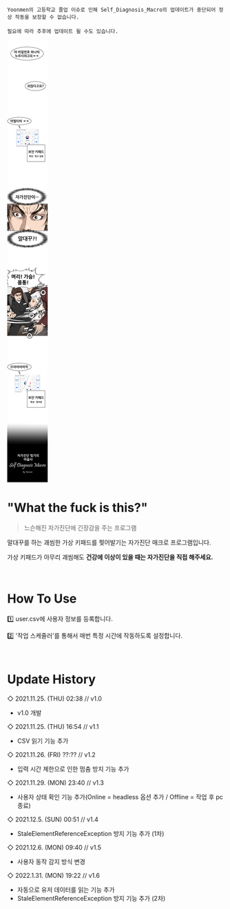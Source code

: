 ```
Yoonmen의 고등학교 졸업 이슈로 인해 Self_Diagnosis_Macro의 업데이트가 중단되어 정상 작동을 보장할 수 없습니다.

필요에 따라 추후에 업데이트 될 수도 있습니다.
```

![title](img/SDM_header.jpg)

# "What the fuck is this?"
> 느슨해진 자가진단에 긴장감을 주는 프로그램

말대꾸를 하는 괘씸한 가상 키패드를 찢어발기는 자가진단 매크로 프로그램입니다.

가상 키패드가 아무리 괘씸해도 **건강에 이상이 있을 때는 자가진단을 직접 해주세요.**

<br>

# How To Use

1️⃣ user.csv에 사용자 정보를 등록합니다.

2️⃣ '작업 스케줄러'를 통해서 매번 특정 시간에 작동하도록 설정합니다.

<br>

# Update History
◇ 2021.11.25. (THU) 02:38 // v1.0
- v1.0 개발

◇ 2021.11.25. (THU) 16:54 // v1.1
- CSV 읽기 기능 추가

◇ 2021.11.26. (FRI) ??:?? // v1.2
- 입력 시간 제한으로 인한 멈춤 방지 기능 추가

◇ 2021.11.29. (MON) 23:40 // v1.3
- 사용자 상태 확인 기능 추가(Online = headless 옵션 추가 / Offline = 작업 후 pc 종료)

◇ 2021.12.5. (SUN) 00:51 // v1.4
- StaleElementReferenceException 방지 기능 추가 (1차)

◇ 2021.12.6. (MON) 09:40 // v1.5
- 사용자 동작 감지 방식 변경

◇ 2022.1.31. (MON) 19:22 // v1.6
- 자동으로 유저 데이터를 읽는 기능 추가
- StaleElementReferenceException 방지 기능 추가 (2차)
